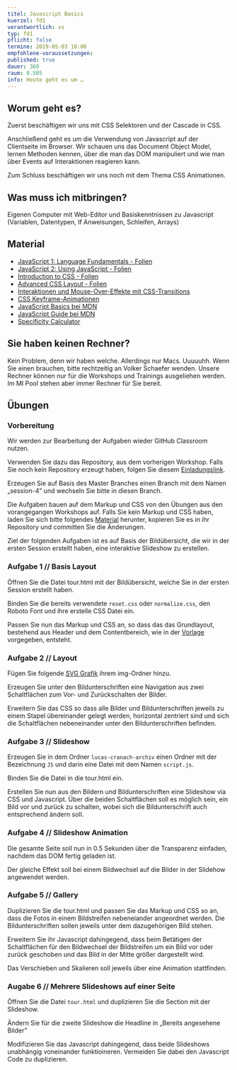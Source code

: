 ```yaml
---
titel: Javascript Basics
kuerzel: fd1
verantwortlich: vs
typ: fd1
pflicht: false
termine: 2019-05-03 10:00
empfohlene-voraussetzungen: 
published: true
dauer: 360
raum: 0.505
info: Heute geht es um …
---
```


## Worum geht es?
Zuerst beschäftigen wir uns mit CSS Selektoren und der Cascade in CSS.

Anschließend geht es um die Verwendung von Javascript auf der Clientseite im Browser.
Wir schauen uns das Document Object Model, lernen  Methoden kennen, über die man das DOM manipuliert und wie man über Events auf Interaktionen reagieren kann.

Zum Schluss beschäftigen wir uns noch mit dem Thema CSS Animationen.

## Was muss ich mitbringen?
Eigenen Computer mit Web-Editor und Basiskenntnissen zu Javascript (Variablen, Datentypen, If Anweisungen, Schleifen, Arrays)

## Material
- [JavaScript 1: Language Fundamentals - Folien](../../material/frontend-development-1/session-4/slides/Chapter08-JavaScript1LanguageFundamentals.pdf)
- [JavaScript 2: Using JavaScript - Folien](../../material/frontend-development-1/session-4/slides/Chapter09-JavaScript2UsingJavaScript.pdf)
- [Introduction to CSS - Folien](../../material/frontend-development-1/session-2/slides/Chapter04-IntroductionToCSS.pdf)
- [Advanced CSS Layout - Folien](../../material/frontend-development-1/session-3/slides/Chapter07-AdvancedCSSLayout.pdf)
- [Interaktionen und Mouse-Over-Effekte mit CSS-Transitions ](https://blog.kulturbanause.de/2014/05/interaktionen-und-mouse-over-effekte-mit-css3-transitions/)
- [CSS Keyframe-Animationen](https://blog.kulturbanause.de/2015/10/css-keyframe-animationen/)
- [JavaScript Basics bei MDN](https://developer.mozilla.org/de/Learn/Getting_started_with_the_web/JavaScript_basis)
- [JavaScript Guide bei MDN](https://developer.mozilla.org/de/docs/Web/JavaScript/Guide)
- [Specificity Calculator](https://specificity.keegan.st/)

## Sie haben keinen Rechner?
Kein Problem, denn wir haben welche. Allerdings nur Macs. Uuuuuhh. Wenn Sie einen brauchen, bitte rechtzeitig an Volker Schaefer wenden. Unsere Rechner können nur für die Workshops und Trainings ausgeliehen werden. Im MI Pool stehen aber immer Rechner für Sie bereit.

## Übungen
### Vorbereitung

Wir werden zur Bearbeitung der Aufgaben wieder GitHub Classroom nutzen.

Verwenden Sie dazu das Repository, aus dem vorherigen Workshop. Falls Sie noch kein Repository erzeugt haben, folgen Sie diesem [Einladungslink](https://classroom.github.com/a/Bh-v2UbH).

Erzeugen Sie auf Basis des Master Branches einen Branch mit dem Namen „session-4” und wechseln Sie bitte in diesen Branch.

Die Aufgaben bauen auf dem Markup und CSS von den Übungen aus den vorangegangen Workshops auf. Falls Sie kein Markup und CSS haben, laden Sie sich bitte folgendes [Material](../../material/frontend-development-1/session-3/lucas-cranach-archiv.zip) herunter, kopieren Sie es in ihr Repository und committen Sie die Änderungen.

Ziel der folgenden Aufgaben ist es auf Basis der Bildübersicht, die wir in der ersten Session erstellt haben, eine interaktive Slideshow zu erstellen.

### Aufgabe 1 // Basis Layout
Öffnen Sie die Datei tour.html mit der Bildübersicht, welche Sie in der ersten Session erstellt haben.

Binden Sie die bereits verwendete `reset.css` oder `normalize.css`, den Roboto Font und ihre erstelle CSS Datei ein.

Passen Sie nun das Markup und CSS an, so dass das das Grundlayout, bestehend aus Header und dem Contentbereich, wie in der [Vorlage](../../material/frontend-development-1/session-1/aufgabe-4/layout-bilduebersicht.png) vorgegeben,  entsteht.


### Aufgabe 2 // Layout

Fügen Sie folgende [SVG Grafik](../../material/frontend-development-1/session-4/assets/forward.svg) ihrem img-Ordner hinzu.

Erzeugen Sie unter den Bildunterschriften eine Navigation aus zwei Schaltflächen zum Vor- und Zurückschalten der Bilder.

Erweitern Sie das CSS so dass alle Bilder und Bildunterschriften jeweils zu einem Stapel übereinander gelegt werden, horizontal zentriert sind und sich die Schaltflächen nebeneinander unter den Bildunterschriften befinden.

### Aufgabe 3 // Slideshow

Erzeugen Sie in dem Ordner `lucas-cranach-archiv` einen Ordner mit der Bezeichnung `JS` und darin eine Datei mit dem Namen `script.js`.

Binden Sie die Datei in die tour.html ein.

Erstellen Sie nun aus den Bildern und Bildunterschriften eine Slideshow via CSS und Javascript. Über die beiden Schaltflächen soll es möglich sein, ein Bild vor und zurück zu schalten, wobei sich die Bildunterschrift auch entsprechend ändern soll.

### Aufgabe 4 // Slideshow Animation

Die gesamte Seite soll nun in 0.5 Sekunden über die Transparenz einfaden, nachdem das DOM fertig geladen ist.

Der gleiche Effekt soll bei einem Bildwechsel auf die Bilder in der Slidehow angewendet werden.

### Aufgabe 5 // Gallery
Duplizieren Sie die tour.html und passen Sie das Markup und CSS so an, dass die Fotos in einem Bildstreifen nebeneiander angeordnet werden. Die Bildunterschriften sollen jeweils unter dem dazugehörigen Bild stehen.

Erweitern Sie ihr Javascript dahingegend, dass beim Betätigen der Schaltflächen für den Bildwechsel der Bildstreifen um ein Bild vor oder zurück geschoben und das Bild in der Mitte größer dargestellt wird.

Das Verschieben und Skalieren soll jeweils über eine Animation stattfinden.

### Augabe 6 // Mehrere Slideshows auf einer Seite
Öffnen Sie die Datei `tour.html` und duplizieren Sie die Section mit der Slideshow.

Ändern Sie für die zweite Slideshow die Headline in „Bereits angesehene Bilder”

Modifizieren Sie das Javascript dahingegend, dass beide Slideshows unabhängig voneinander funktioineren. Vermeiden Sie dabei den Javascript Code zu duplizieren.











